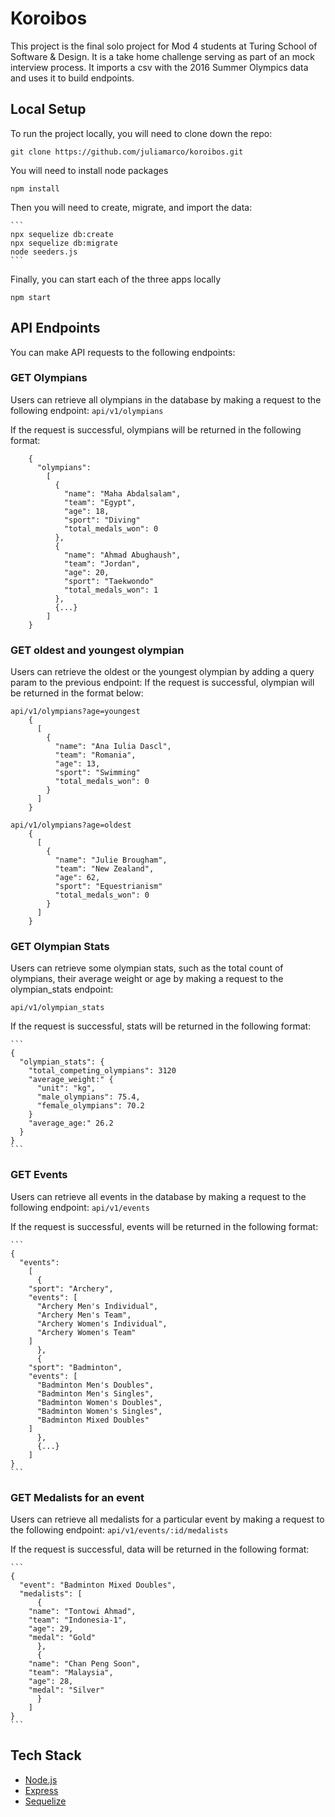 # Koroibos
	
This project is the final solo project for Mod 4 students at Turing School of Software & Design. It is a take home challenge serving as part of an mock interview process. It imports a csv with the 2016 Summer Olympics data and uses it to build endpoints.
	
## Local Setup

To run the project locally, you will need to clone down the repo:
	
	git clone https://github.com/juliamarco/koroibos.git
 
You will need to install node packages

	npm install
    
Then you will need to create, migrate, and import the data:

	```
	npx sequelize db:create
	npx sequelize db:migrate
	node seeders.js
	```
Finally, you can start each of the three apps locally

	npm start

## API Endpoints

You can make API requests to the following endpoints:


### GET Olympians

Users can retrieve all olympians in the database by making a request to the following endpoint:
	```api/v1/olympians```

If the request is successful, olympians will be returned in the following format:
```
	{
	  "olympians":
	    [
	      {
	        "name": "Maha Abdalsalam",
	        "team": "Egypt",
	        "age": 18,
	        "sport": "Diving"
	        "total_medals_won": 0
	      },
	      {
	        "name": "Ahmad Abughaush",
	        "team": "Jordan",
	        "age": 20,
	        "sport": "Taekwondo"
	        "total_medals_won": 1
	      },
	      {...}
	    ]
	}
```
	
### GET oldest and youngest olympian
  
Users can retrieve the oldest or the youngest olympian by adding a query param to the previous endpoint:
If the request is successful, olympian will be returned in the format below:

```
api/v1/olympians?age=youngest
	{
	  [
	    {
	      "name": "Ana Iulia Dascl",
	      "team": "Romania",
	      "age": 13,
	      "sport": "Swimming"
	      "total_medals_won": 0
	    }
	  ]
	}

api/v1/olympians?age=oldest
	{
	  [
	    {
	      "name": "Julie Brougham",
	      "team": "New Zealand",
	      "age": 62,
	      "sport": "Equestrianism"
	      "total_medals_won": 0
	    }
	  ]
	}
```
	
### GET Olympian Stats
  
Users can retrieve some olympian stats, such as the total count of olympians, their average weight or age by making a request to the olympian_stats endpoint:
  
	api/v1/olympian_stats
  
If the request is successful, stats will be returned in the following format:

	```
	{
	  "olympian_stats": {
	    "total_competing_olympians": 3120
	    "average_weight:" {
	      "unit": "kg",
	      "male_olympians": 75.4,
	      "female_olympians": 70.2
	    }
	    "average_age:" 26.2
	  }
	}
	```
	
### GET Events
Users can retrieve all events in the database by making a request to the following endpoint:
  ```api/v1/events```

If the request is successful, events will be returned in the following format:

	```
	{
	  "events":
	    [
	      {
		"sport": "Archery",
		"events": [
		  "Archery Men's Individual",
		  "Archery Men's Team",
		  "Archery Women's Individual",
		  "Archery Women's Team"
		]
	      },
	      {
		"sport": "Badminton",
		"events": [
		  "Badminton Men's Doubles",
		  "Badminton Men's Singles",
		  "Badminton Women's Doubles",
		  "Badminton Women's Singles",
		  "Badminton Mixed Doubles"
		]
	      },
	      {...}
	    ]
	}
	```
	
	
### GET Medalists for an event
  
Users can retrieve all medalists for a particular event by making a request to the following endpoint:
	```api/v1/events/:id/medalists```

If the request is successful, data will be returned in the following format:

	```
	{
	  "event": "Badminton Mixed Doubles",
	  "medalists": [
	      {
		"name": "Tontowi Ahmad",
		"team": "Indonesia-1",
		"age": 29,
		"medal": "Gold"
	      },
	      {
		"name": "Chan Peng Soon",
		"team": "Malaysia",
		"age": 28,
		"medal": "Silver"
	      }
	    ]
	}
	```
  
## Tech Stack
- [Node.js](https://nodejs.org/en/)
- [Express](https://expressjs.com/)
- [Sequelize](http://docs.sequelizejs.com/)
